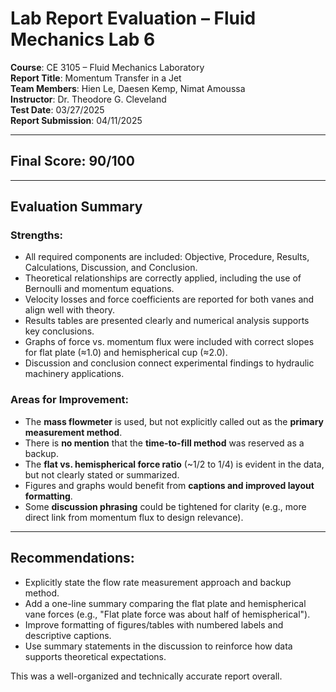 # Lab Report Evaluation – Fluid Mechanics Lab 6

**Course**: CE 3105 – Fluid Mechanics Laboratory  
**Report Title**: Momentum Transfer in a Jet  
**Team Members**: Hien Le, Daesen Kemp, Nimat Amoussa  
**Instructor**: Dr. Theodore G. Cleveland  
**Test Date**: 03/27/2025  
**Report Submission**: 04/11/2025  

---

## Final Score: **90/100**

---

## Evaluation Summary

### Strengths:
- All required components are included: Objective, Procedure, Results, Calculations, Discussion, and Conclusion.
- Theoretical relationships are correctly applied, including the use of Bernoulli and momentum equations.
- Velocity losses and force coefficients are reported for both vanes and align well with theory.
- Results tables are presented clearly and numerical analysis supports key conclusions.
- Graphs of force vs. momentum flux were included with correct slopes for flat plate (≈1.0) and hemispherical cup (≈2.0).
- Discussion and conclusion connect experimental findings to hydraulic machinery applications.

### Areas for Improvement:
- The **mass flowmeter** is used, but not explicitly called out as the **primary measurement method**.
- There is **no mention** that the **time-to-fill method** was reserved as a backup.
- The **flat vs. hemispherical force ratio** (~1/2 to 1/4) is evident in the data, but not clearly stated or summarized.
- Figures and graphs would benefit from **captions and improved layout formatting**.
- Some **discussion phrasing** could be tightened for clarity (e.g., more direct link from momentum flux to design relevance).

---

## Recommendations:
- Explicitly state the flow rate measurement approach and backup method.
- Add a one-line summary comparing the flat plate and hemispherical vane forces (e.g., "Flat plate force was about half of hemispherical").
- Improve formatting of figures/tables with numbered labels and descriptive captions.
- Use summary statements in the discussion to reinforce how data supports theoretical expectations.

This was a well-organized and technically accurate report overall. 